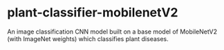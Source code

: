 # plant-classifier-mobilenetV2
An image classification CNN model built on a base model of MobileNetV2 (with ImageNet weights) which classifies plant diseases. 
